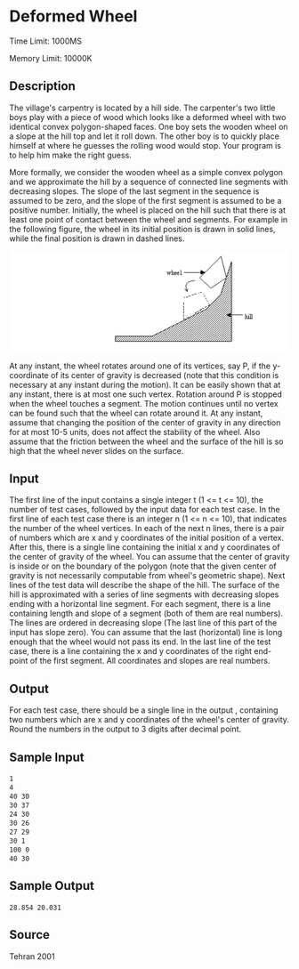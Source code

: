 # Deformed Wheel

Time Limit: 1000MS

Memory Limit: 10000K


## Description

The village's carpentry is located by a hill side. The carpenter's two little boys play with a piece of wood which looks like a deformed wheel with two identical convex polygon-shaped faces. One boy sets the wooden wheel on a slope at the hill top and let it roll down. The other boy is to quickly place himself at where he guesses the rolling wood would stop. Your program is to help him make the right guess.

More formally, we consider the wooden wheel as a simple convex polygon and we approximate the hill by a sequence of connected line segments with decreasing slopes. The slope of the last segment in the sequence is assumed to be zero, and the slope of the first segment is assumed to be a positive number. Initially, the wheel is placed on the hill such that there is at least one point of contact between the wheel and segments. For example in the following figure, the wheel in its initial position is drawn in solid lines, while the final position is drawn in dashed lines.

![](c1.gif)

At any instant, the wheel rotates around one of its vertices, say P, if the y-coordinate of its center of gravity is decreased (note that this condition is necessary at any instant during the motion). It can be easily shown that at any instant, there is at most one such vertex. Rotation around P is stopped when the wheel touches a segment. The motion continues until no vertex can be found such that the wheel can rotate around it. At any instant, assume that changing the position of the center of gravity in any direction for at most 10-5 units, does not affect the stability of the wheel. Also assume that the friction between the wheel and the surface of the hill is so high that the wheel never slides on the surface.


## Input

The first line of the input contains a single integer t (1 <= t <= 10), the number of test cases, followed by the input data for each test case. In the first line of each test case there is an integer n (1 <= n <= 10), that indicates the number of the wheel vertices. In each of the next n lines, there is a pair of numbers which are x and y coordinates of the initial position of a vertex. After this, there is a single line containing the initial x and y coordinates of the center of gravity of the wheel. You can assume that the center of gravity is inside or on the boundary of the polygon (note that the given center of gravity is not necessarily computable from wheel's geometric shape). Next lines of the test data will describe the shape of the hill. The surface of the hill is approximated with a series of line segments with decreasing slopes ending with a horizontal line segment. For each segment, there is a line containing length and slope of a segment (both of them are real numbers). The lines are ordered in decreasing slope (The last line of this part of the input has slope zero). You can assume that the last (horizontal) line is long enough that the wheel would not pass its end. In the last line of the test case, there is a line containing the x and y coordinates of the right end-point of the first segment. All coordinates and slopes are real numbers.


## Output

For each test case, there should be a single line in the output , containing two numbers which are x and y coordinates of the wheel's center of gravity. Round the numbers in the output to 3 digits after decimal point.


## Sample Input

```
1
4
40 30
30 37
24 30
30 26
27 29
30 1
100 0
40 30
```


## Sample Output

```
28.854 20.031
```


## Source

Tehran 2001
